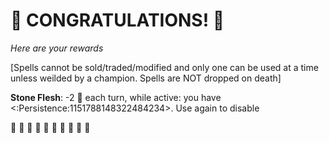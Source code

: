 # :sparkler: CONGRATULATIONS! :sparkler: 
*Here are your rewards*

[Spells cannot be sold/traded/modified and only one can be used at a time unless weilded by a champion. Spells are NOT dropped on death]

**Stone Flesh**: -2 🔷 each turn, while active: you have <:Persistence:1151788148322484234>. Use again to disable


:sparkler: :sparkler: :sparkler: :sparkler: :sparkler: :sparkler: :sparkler: :sparkler: :sparkler: :sparkler: 
